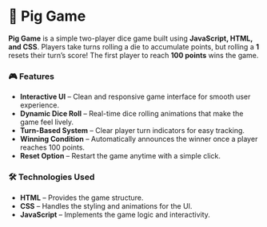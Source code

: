 # 🎲 Pig Game

**Pig Game** is a simple two-player dice game built using **JavaScript, HTML, and CSS**. Players take turns rolling a die to accumulate points, but rolling a **1** resets their turn’s score! The first player to reach **100 points** wins the game.

### 🎮 Features
- **Interactive UI** – Clean and responsive game interface for smooth user experience.
- **Dynamic Dice Roll** – Real-time dice rolling animations that make the game feel lively.
- **Turn-Based System** – Clear player turn indicators for easy tracking.
- **Winning Condition** – Automatically announces the winner once a player reaches 100 points.
- **Reset Option** – Restart the game anytime with a simple click.

### 🛠️ Technologies Used
- **HTML** – Provides the game structure.
- **CSS** – Handles the styling and animations for the UI.
- **JavaScript** – Implements the game logic and interactivity.
